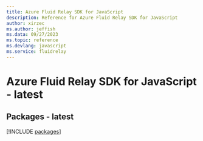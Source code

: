 ```yaml
---
title: Azure Fluid Relay SDK for JavaScript
description: Reference for Azure Fluid Relay SDK for JavaScript
author: xirzec
ms.author: jeffish
ms.data: 09/27/2023
ms.topic: reference
ms.devlang: javascript
ms.service: fluidrelay
---
```

# Azure Fluid Relay SDK for JavaScript - latest
## Packages - latest
[!INCLUDE [packages](fluid-relay-index.md)]